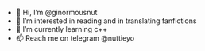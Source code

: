 - 👋 Hi, I’m @ginormousnut
- 👀 I’m interested in reading and in translating fanfictions
- 🌱 I’m currently learning c++
- 📫 Reach me on telegram @nuttieyo

<!---
ginormousnut/ginormousnut is a ✨ special ✨ repository because its `README.md` (this file) appears on your GitHub profile.
You can click the Preview link to take a look at your changes.
--->

